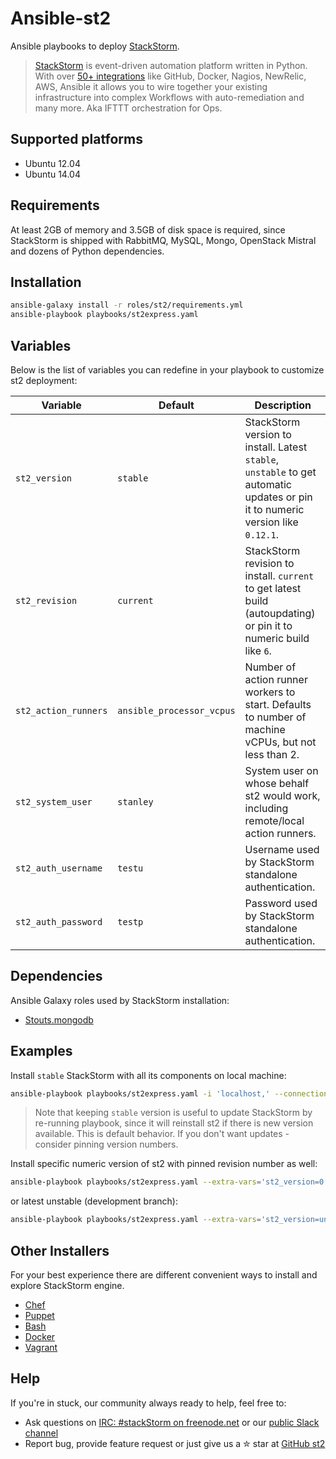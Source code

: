 # Ansible-st2
Ansible playbooks to deploy [StackStorm](https://github.com/stackstorm/st2).
> [StackStorm](http://stackstorm.com/) is event-driven automation platform written in Python.
With over [50+ integrations](https://github.com/StackStorm/st2contrib/tree/master/packs) like GitHub, Docker, Nagios, NewRelic, AWS, Ansible it allows you to wire together your existing infrastructure into complex Workflows with auto-remediation and many more.
Aka IFTTT orchestration for Ops.

## Supported platforms
* Ubuntu 12.04
* Ubuntu 14.04

## Requirements
At least 2GB of memory and 3.5GB of disk space is required, since StackStorm is shipped with RabbitMQ, MySQL, Mongo, OpenStack Mistral and dozens of Python dependencies.

## Installation
```sh
ansible-galaxy install -r roles/st2/requirements.yml
ansible-playbook playbooks/st2express.yaml
```

## Variables
Below is the list of variables you can redefine in your playbook to customize st2 deployment:

| Variable            | Default       | Description  |
| ------------------- | ------------- | ----- |
| `st2_version`       | `stable`      | StackStorm version to install. Latest `stable`, `unstable` to get automatic updates or pin it to numeric version like `0.12.1`.
| `st2_revision`      | `current`     | StackStorm revision to install. `current` to get latest build (autoupdating) or pin it to numeric build like `6`.
| `st2_action_runners`| `ansible_processor_vcpus` | Number of action runner workers to start. Defaults to number of machine vCPUs, but not less than 2.
| `st2_system_user`   | `stanley`     | System user on whose behalf st2 would work, including remote/local action runners.
| `st2_auth_username` | `testu`       | Username used by StackStorm standalone authentication.
| `st2_auth_password` | `testp`       | Password used by StackStorm standalone authentication.

## Dependencies
Ansible Galaxy roles used by StackStorm installation:
 * [Stouts.mongodb](https://galaxy.ansible.com/list#/roles/982)

## Examples
Install `stable` StackStorm with all its components on local machine:
```sh
ansible-playbook playbooks/st2express.yaml -i 'localhost,' --connection=local
```

> Note that keeping `stable` version is useful to update StackStorm by re-running playbook, since it will reinstall st2 if there is new version available.
This is default behavior. If you don't want updates - consider pinning version numbers. 

Install specific numeric version of st2 with pinned revision number as well:
```sh
ansible-playbook playbooks/st2express.yaml --extra-vars='st2_version=0.12.2 st2_revision=6'
```
or latest unstable (development branch):
```sh
ansible-playbook playbooks/st2express.yaml --extra-vars='st2_version=unstable'
```

## Other Installers
For your best experience there are different convenient ways to install and explore StackStorm engine.
* [Chef](https://supermarket.chef.io/cookbooks/stackstorm)
* [Puppet](https://forge.puppetlabs.com/stackstorm/st2)
* [Bash](http://docs.stackstorm.com/install/index.html#installation)
* [Docker](https://hub.docker.com/r/stackstorm/)
* [Vagrant](https://github.com/StackStorm/st2workroom/)

## Help
If you're in stuck, our community always ready to help, feel free to:
* Ask questions on [IRC: #stackStorm on freenode.net](http://webchat.freenode.net/?channels=stackstorm) or our [public Slack channel](https://stackstorm.typeform.com/to/K76GRP)
* Report bug, provide feature request or just give us a ✮ star at [GitHub st2](https://github.com/StackStorm/st2)
